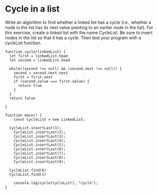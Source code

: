 # Cycle in a list

Write an algorithm to find whether a linked list has a cycle (i.e., whether a node in the list has its next value pointing to an earlier node in the list). For this exercise, create a linked list with the name CycleList. Be sure to insert nodes in the list so that it has a cycle. Then test your program with a cycleList function.

````
function cycle(linkedList) {
  let first = linkedList.head
  let second = linkedList.head
  
  while((second !== null) && (second.next !== null)) {
    second = second.next.next
    first = first.next
    if (second.value === first.value) {
      return true
    }
  }
  return false
  
}

function main() {
	const CycleList = new LinkedList;
  
  CycleList.insertLast(1);
	CycleList.insertLast(2);
	CycleList.insertLast(3);
	CycleList.insertLast(4);
	CycleList.insertLast(5);
	CycleList.insertLast(6);
	CycleList.insertLast(7);
	CycleList.insertLast(8);
	CycleList.insertLast(9);
  
  CycleList.find(6)
  CycleList.find(1)

	console.log(cycle(CycleList), "cycle");
}
````
